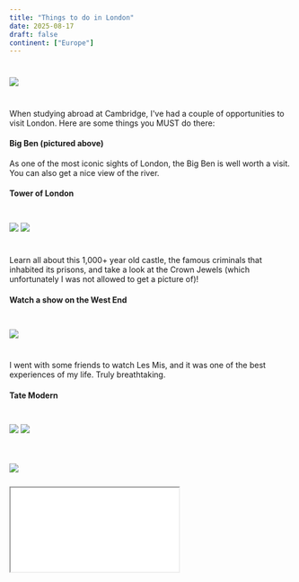 ```yaml
---
title: "Things to do in London"
date: 2025-08-17
draft: false
continent: ["Europe"]
---
```


<img src="/images/london/londonCover.png" class="mx-auto d-block" style="max-width: 50%; margin-top: 5%; margin-bottom: 5%;">

When studying abroad at Cambridge, I've had a couple of opportunities to visit London. Here are some things you MUST do there:

#### Big Ben (pictured above)

As one of the most iconic sights of London, the Big Ben is well worth a visit. You can also get a nice view of the river.

#### Tower of London

<div class="container">
   <div class="row">
          <img src="/images/london/towerofldn.png" class="mx-auto d-block" style="max-width: 50%; margin-top: 5%; margin-bottom: 5%;">
          <img src="/images/london/mosaic.png" class="mx-auto d-block" style="max-width: 50%; margin-top: 5%; margin-bottom: 5%;">
    </div>
</div>

Learn all about this 1,000+ year old castle, the famous criminals that inhabited its prisons, and take a look at the Crown Jewels (which unfortunately I was not allowed to get a picture of)!

#### Watch a show on the West End

<img src="/images/london/lesmis.png" class="mx-auto d-block" style="max-width: 50%; margin-top: 5%; margin-bottom: 5%;">

I went with some friends to watch Les Mis, and it was one of the best experiences of my life. Truly breathtaking.

#### Tate Modern

<div class="container">
   <div class="row">
          <img src="/images/london/tate1.png" class="mx-auto d-block" style="max-width: 50%; margin-top: 5%; margin-bottom: 5%;">
          <img src="/images/london/tate2.png" class="mx-auto d-block" style="max-width: 50%; margin-top: 5%; margin-bottom: 5%;">
    </div>
</div>
<div class="container">
   <div class="row">
          <img src="/images/london/haackephotographs.png" class="mx-auto d-block" style="max-width: 50%; margin-top: 5%; margin-bottom: 5%;">
          <div class="embed-responsive embed-responsive">
            <iframe class="embed-responsive-item" src="/images/london/tate3.mp4" allowfullscreen></iframe>
          </div>
    </div>
</div>
